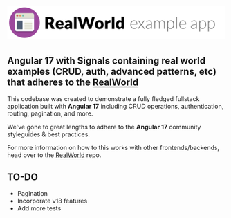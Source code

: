 # ![Real World Example App](logo.png)

## Angular 17 with Signals containing real world examples (CRUD, auth, advanced patterns, etc) that adheres to the [RealWorld](https://github.com/gothinkster/realworld)

This codebase was created to demonstrate a fully fledged fullstack application built with **Angular 17** including CRUD operations, authentication, routing, pagination, and more.

We've gone to great lengths to adhere to the **Angular 17** community styleguides & best practices.

For more information on how to this works with other frontends/backends, head over to the [RealWorld](https://github.com/gothinkster/realworld) repo.



## TO-DO 
- Pagination 
- Incorporate v18 features 
- Add more tests